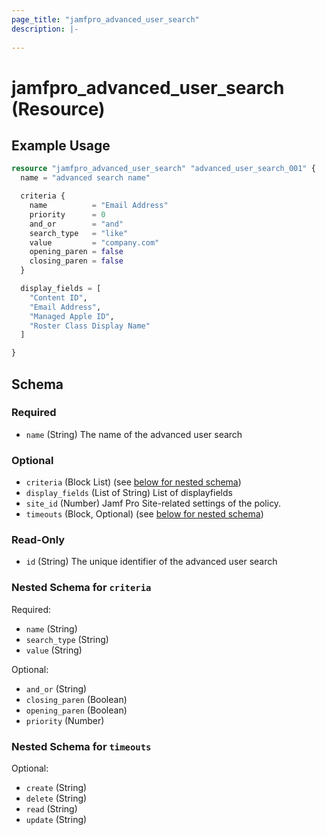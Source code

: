 ```yaml
---
page_title: "jamfpro_advanced_user_search"
description: |-
  
---
```


# jamfpro_advanced_user_search (Resource)


## Example Usage
```terraform
resource "jamfpro_advanced_user_search" "advanced_user_search_001" {
  name = "advanced search name"

  criteria {
    name          = "Email Address"
    priority      = 0
    and_or        = "and"
    search_type   = "like"
    value         = "company.com"
    opening_paren = false
    closing_paren = false
  }

  display_fields = [
    "Content ID",
    "Email Address",
    "Managed Apple ID",
    "Roster Class Display Name"
  ]

}
```

<!-- schema generated by tfplugindocs -->
## Schema

### Required

- `name` (String) The name of the advanced user search

### Optional

- `criteria` (Block List) (see [below for nested schema](#nestedblock--criteria))
- `display_fields` (List of String) List of displayfields
- `site_id` (Number) Jamf Pro Site-related settings of the policy.
- `timeouts` (Block, Optional) (see [below for nested schema](#nestedblock--timeouts))

### Read-Only

- `id` (String) The unique identifier of the advanced user search

<a id="nestedblock--criteria"></a>
### Nested Schema for `criteria`

Required:

- `name` (String)
- `search_type` (String)
- `value` (String)

Optional:

- `and_or` (String)
- `closing_paren` (Boolean)
- `opening_paren` (Boolean)
- `priority` (Number)


<a id="nestedblock--timeouts"></a>
### Nested Schema for `timeouts`

Optional:

- `create` (String)
- `delete` (String)
- `read` (String)
- `update` (String)